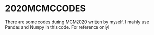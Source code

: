 # 2020MCMCCODES

There are some codes during MCM2020 written by myself. I mainly use Pandas and Numpy in this code. For reference only!
